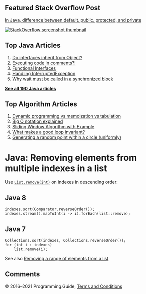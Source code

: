 



## Featured Stack Overflow Post

[In Java, difference between default, public, protected, and private](https://stackoverflow.com/a/33627846/276052)

[<img src="../images/so-featured-33627846.png" alt="StackOverflow screenshot thumbnail" class="screenshot" />](https://stackoverflow.com/a/33627846/276052)



## Top Java Articles

1.  [Do interfaces inherit from Object?](do-interfaces-inherit-from-object.html)
2.  [Executing code in comments?!](executing-code-in-comments.html)
3.  [Functional Interfaces](functional-interfaces.html)
4.  [Handling InterruptedException](handling-interrupted-exceptions.html)
5.  [Why wait must be called in a synchronized block](why-wait-must-be-in-synchronized.html)

[**See all 190 Java articles**](index.html)

## Top Algorithm Articles

1.  [Dynamic programming vs memoization vs tabulation](../dynamic-programming-vs-memoization-vs-tabulation.html)
2.  [Big O notation explained](../big-o-notation-explained.html)
3.  [Sliding Window Algorithm with Example](../sliding-window-example.html)
4.  [What makes a good loop invariant?](../what-makes-a-good-loop-invariant.html)
5.  [Generating a random point within a circle (uniformly)](../random-point-within-circle.html)

# Java: Removing elements from multiple indexes in a list

Use [`List.remove(int)`](https://docs.oracle.com/javase/8/docs/api/java/util/List.html#remove-int-) on indexes in descending order:

## Java 8

    indexes.sort(Comparator.reverseOrder());
    indexes.stream().mapToInt(i -> i).forEach(list::remove);

## Java 7

    Collections.sort(indexes, Collections.reverseOrder());
    for (int i : indexes)
        list.remove(i);

See also [Removing a range of elements from a list](removing-a-range-of-elements-from-a-list.html)

## Comments



© 2016–2021 Programming.Guide, [Terms and Conditions](../terms-and-conditions.html)
